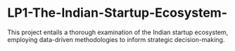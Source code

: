 # LP1-The-Indian-Startup-Ecosystem-
This project entails a thorough examination of the Indian startup ecosystem, employing data-driven methodologies to inform strategic decision-making.  
